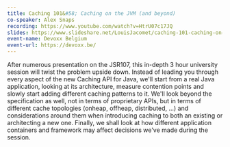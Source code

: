 ```yaml
---
title: Caching 101&#58; Caching on the JVM (and beyond)
co-speaker: Alex Snaps
recording: https://www.youtube.com/watch?v=HtrU07c17JQ
slides: https://www.slideshare.net/LouisJacomet/caching-101-caching-on-the-jvm-and-beyond
event-name: Devoxx Belgium
event-url: https://devoxx.be/
---
```


After numerous presentation on the JSR107, this in-depth 3 hour university session will twist the problem upside down. Instead of leading you through every aspect of the new Caching API for Java, we'll start from a real Java application, looking at its architecture, measure contention points and slowly start adding different caching patterns to it. We'll look beyond the specification as well, not in terms of proprietary APIs, but in terms of different cache topologies (onheap, offheap, distributed, ...) and considerations around them when introducing caching to both an existing or architecting a new one. Finally, we shall look at how different application containers and framework may affect decisions we've made during the session.